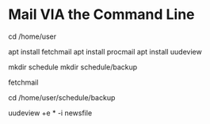 # Mail VIA the Command Line

cd /home/user

apt install fetchmail
apt install procmail
apt install uudeview

mkdir schedule
mkdir schedule/backup

fetchmail

cd /home/user/schedule/backup

uudeview +e * -i newsfile
